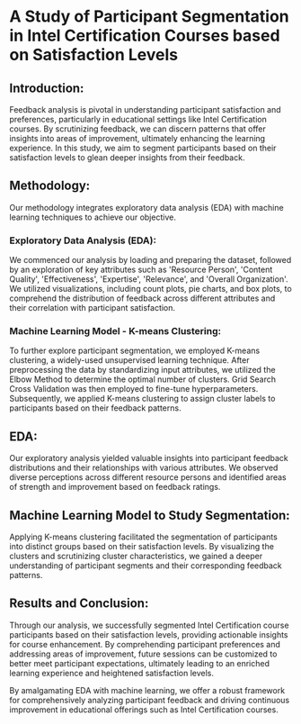 # A Study of Participant Segmentation in Intel Certification Courses based on Satisfaction Levels

## Introduction:
Feedback analysis is pivotal in understanding participant satisfaction and preferences, particularly in educational settings like Intel Certification courses. By scrutinizing feedback, we can discern patterns that offer insights into areas of improvement, ultimately enhancing the learning experience. In this study, we aim to segment participants based on their satisfaction levels to glean deeper insights from their feedback.

## Methodology:
Our methodology integrates exploratory data analysis (EDA) with machine learning techniques to achieve our objective.

### Exploratory Data Analysis (EDA):
We commenced our analysis by loading and preparing the dataset, followed by an exploration of key attributes such as 'Resource Person', 'Content Quality', 'Effectiveness', 'Expertise', 'Relevance', and 'Overall Organization'. We utilized visualizations, including count plots, pie charts, and box plots, to comprehend the distribution of feedback across different attributes and their correlation with participant satisfaction.

### Machine Learning Model - K-means Clustering:
To further explore participant segmentation, we employed K-means clustering, a widely-used unsupervised learning technique. After preprocessing the data by standardizing input attributes, we utilized the Elbow Method to determine the optimal number of clusters. Grid Search Cross Validation was then employed to fine-tune hyperparameters. Subsequently, we applied K-means clustering to assign cluster labels to participants based on their feedback patterns.

## EDA:
Our exploratory analysis yielded valuable insights into participant feedback distributions and their relationships with various attributes. We observed diverse perceptions across different resource persons and identified areas of strength and improvement based on feedback ratings.

## Machine Learning Model to Study Segmentation:
Applying K-means clustering facilitated the segmentation of participants into distinct groups based on their satisfaction levels. By visualizing the clusters and scrutinizing cluster characteristics, we gained a deeper understanding of participant segments and their corresponding feedback patterns.

## Results and Conclusion:
Through our analysis, we successfully segmented Intel Certification course participants based on their satisfaction levels, providing actionable insights for course enhancement. By comprehending participant preferences and addressing areas of improvement, future sessions can be customized to better meet participant expectations, ultimately leading to an enriched learning experience and heightened satisfaction levels.

By amalgamating EDA with machine learning, we offer a robust framework for comprehensively analyzing participant feedback and driving continuous improvement in educational offerings such as Intel Certification courses.

